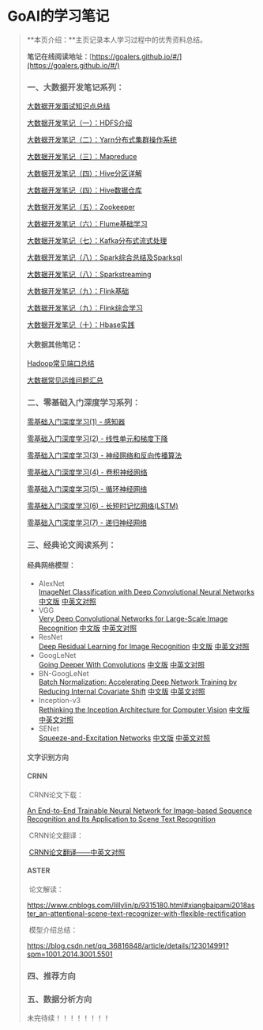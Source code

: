 # GoAI的学习笔记

> **本页介绍：**主页记录本人学习过程中的优秀资料总结。
>
> **笔记在线阅读地址：**[https://goalers.github.io/#/](https://goalers.github.io/#/)
>
> ### 一、大数据开发笔记系列：
>
> [大数据开发面试知识点总结](https://blog.csdn.net/qq_36816848/article/details/113767367)
>
> [大数据开发笔记（一）：HDFS介绍](https://blog.csdn.net/qq_36816848/article/details/112862040)
>
> [大数据开发笔记（二）：Yarn分布式集群操作系统](https://blog.csdn.net/qq_36816848/article/details/112862067)
>
> [大数据开发笔记（三）：Mapreduce](https://blog.csdn.net/qq_36816848/article/details/112862086)
>
> [大数据开发笔记（四）：Hive分区详解](https://blog.csdn.net/qq_36816848/article/details/113782028)
>
> [大数据开发笔记（四）：Hive数据仓库](https://blog.csdn.net/qq_36816848/article/details/112862113)
>
> [大数据开发笔记（五）：Zookeeper](https://blog.csdn.net/qq_36816848/article/details/113106315)
>
> [大数据开发笔记（六）：Flume基础学习](https://blog.csdn.net/qq_36816848/article/details/113633737)
>
> [大数据开发笔记（七）：Kafka分布式流式处理](https://blog.csdn.net/qq_36816848/article/details/113637300)
>
> [大数据开发笔记（八）：Spark综合总结及Sparksql](https://blog.csdn.net/qq_36816848/article/details/113359463)
>
> [大数据开发笔记（八）：Sparkstreaming](https://blog.csdn.net/qq_36816848/article/details/113638125)
>
> [大数据开发笔记（九）：Flink基础](https://blog.csdn.net/qq_36816848/article/details/114260688)
>
> [大数据开发笔记（九）：Flink综合学习](https://blog.csdn.net/qq_36816848/article/details/114260722)
>
> [大数据开发笔记（十）：Hbase实践](https://blog.csdn.net/qq_36816848/article/details/112862238)
>
> #### 大数据其他笔记：
>
> [Hadoop常见端口总结](https://blog.csdn.net/qq_36816848/article/details/113106441)
>
> [大数据常见运维问题汇总](https://blog.csdn.net/qq_36816848/article/details/114897825)
>
> ### 二、零基础入门深度学习系列：
>
> [零基础入门深度学习(1) - 感知器](https://www.zybuluo.com/hanbingtao/note/433855)
>
> [零基础入门深度学习(2) - 线性单元和梯度下降](https://www.zybuluo.com/hanbingtao/note/448086)
>
> [零基础入门深度学习(3) - 神经网络和反向传播算法](https://www.zybuluo.com/hanbingtao/note/476663)
>
> [零基础入门深度学习(4) - 卷积神经网络](https://www.zybuluo.com/hanbingtao/note/485480)
>
> [零基础入门深度学习(5) - 循环神经网络](https://zybuluo.com/hanbingtao/note/541458)
>
> [零基础入门深度学习(6) - 长短时记忆网络(LSTM)](https://zybuluo.com/hanbingtao/note/581764)
>
> [零基础入门深度学习(7) - 递归神经网络](https://zybuluo.com/hanbingtao/note/626300)
>
> ### 三、经典论文阅读系列：
>
> #### 经典网络模型：
>
> - AlexNet  
>   [ImageNet Classification with Deep Convolutional Neural Networks](https://papers.nips.cc/paper/4824-imagenet-classification-with-deep-convolutional-neural-networks.pdf)
>   [中文版](http://noahsnail.com/2017/07/18/2017-07-18-AlexNet%E8%AE%BA%E6%96%87%E7%BF%BB%E8%AF%91%E2%80%94%E2%80%94%E4%B8%AD%E6%96%87%E7%89%88/)
>   [中英文对照](http://noahsnail.com/2017/07/04/2017-07-04-AlexNet%E8%AE%BA%E6%96%87%E7%BF%BB%E8%AF%91/)
> - VGG  
>   [Very Deep Convolutional Networks for Large-Scale Image Recognition](https://arxiv.org/abs/1409.1556)
>   [中文版](http://noahsnail.com/2017/08/17/2017-08-17-VGG%E8%AE%BA%E6%96%87%E7%BF%BB%E8%AF%91%E2%80%94%E2%80%94%E4%B8%AD%E6%96%87%E7%89%88/)
>   [中英文对照](http://noahsnail.com/2017/08/17/2017-08-17-VGG%E8%AE%BA%E6%96%87%E7%BF%BB%E8%AF%91%E2%80%94%E2%80%94%E4%B8%AD%E8%8B%B1%E6%96%87%E5%AF%B9%E7%85%A7/)
> - ResNet  
>   [Deep Residual Learning for Image Recognition](https://arxiv.org/abs/1512.03385)
>   [中文版](http://noahsnail.com/2017/07/31/2017-07-31-ResNet%E8%AE%BA%E6%96%87%E7%BF%BB%E8%AF%91%E2%80%94%E2%80%94%E4%B8%AD%E6%96%87%E7%89%88/)
>   [中英文对照](http://noahsnail.com/2017/07/31/2017-07-31-ResNet%E8%AE%BA%E6%96%87%E7%BF%BB%E8%AF%91%E2%80%94%E2%80%94%E4%B8%AD%E8%8B%B1%E6%96%87%E5%AF%B9%E7%85%A7/)
> - GoogLeNet  
>   [Going Deeper With Convolutions](https://arxiv.org/abs/1409.4842)
>   [中文版](http://noahsnail.com/2017/07/21/2017-07-21-GoogleNet%E8%AE%BA%E6%96%87%E7%BF%BB%E8%AF%91%E2%80%94%E2%80%94%E4%B8%AD%E6%96%87%E7%89%88/)
>   [中英文对照](http://noahsnail.com/2017/07/21/2017-07-21-GoogleNet%E8%AE%BA%E6%96%87%E7%BF%BB%E8%AF%91%E2%80%94%E2%80%94%E4%B8%AD%E8%8B%B1%E6%96%87%E5%AF%B9%E7%85%A7/)
> - BN-GoogLeNet  
>   [Batch Normalization: Accelerating Deep Network Training by Reducing Internal Covariate Shift](https://arxiv.org/abs/1502.03167)
>   [中文版](http://noahsnail.com/2017/09/04/2017-09-04-Batch%20Normalization%E8%AE%BA%E6%96%87%E7%BF%BB%E8%AF%91%E2%80%94%E2%80%94%E4%B8%AD%E6%96%87%E7%89%88/)
>   [中英文对照](http://noahsnail.com/2017/09/04/2017-09-04-Batch%20Normalization%E8%AE%BA%E6%96%87%E7%BF%BB%E8%AF%91%E2%80%94%E2%80%94%E4%B8%AD%E8%8B%B1%E6%96%87%E5%AF%B9%E7%85%A7/)
> - Inception-v3  
>   [Rethinking the Inception Architecture for Computer Vision](https://arxiv.org/abs/1512.00567)
>   [中文版](http://noahsnail.com/2017/10/09/2017-10-09-Inception-V3%E8%AE%BA%E6%96%87%E7%BF%BB%E8%AF%91%E2%80%94%E2%80%94%E4%B8%AD%E6%96%87%E7%89%88/)
>   [中英文对照](http://noahsnail.com/2017/10/09/2017-10-09-Inception-V3%E8%AE%BA%E6%96%87%E7%BF%BB%E8%AF%91%E2%80%94%E2%80%94%E4%B8%AD%E8%8B%B1%E6%96%87%E5%AF%B9%E7%85%A7/)
> - SENet  
>   [Squeeze-and-Excitation Networks](https://arxiv.org/abs/1709.01507)
>   [中文版](http://noahsnail.com/2017/11/20/2017-11-20-Squeeze-and-Excitation%20Networks%E8%AE%BA%E6%96%87%E7%BF%BB%E8%AF%91%E2%80%94%E2%80%94%E4%B8%AD%E6%96%87%E7%89%88/)
>   [中英文对照](http://noahsnail.com/2017/11/20/2017-11-20-Squeeze-and-Excitation%20Networks%E8%AE%BA%E6%96%87%E7%BF%BB%E8%AF%91%E2%80%94%E2%80%94%E4%B8%AD%E8%8B%B1%E6%96%87%E5%AF%B9%E7%85%A7/)
>
> #### 文字识别方向
>
> #### CRNN
>
> ​	CRNN论文下载： 
>
> [An End-to-End Trainable Neural Network for Image-based Sequence Recognition and Its Application to Scene Text Recognition](https://arxiv.org/pdf/1507.05717v1.pdf)
>
> ​	CRNN论文翻译：
>
> ​	[CRNN论文翻译——中英文对照](https://blog.csdn.net/Quincuntial/article/details/77679419)
>
> #### ASTER
>
> ​	论文解读：
>
> https://www.cnblogs.com/lillylin/p/9315180.html#xiangbaipami2018aster_an-attentional-scene-text-recognizer-with-flexible-rectification
>
> ​    模型介绍总结：
>
> https://blog.csdn.net/qq_36816848/article/details/123014991?spm=1001.2014.3001.5501
>
> ### 四、推荐方向
>
> ### 五、数据分析方向
>
> 未完待续！！！！！！！！







